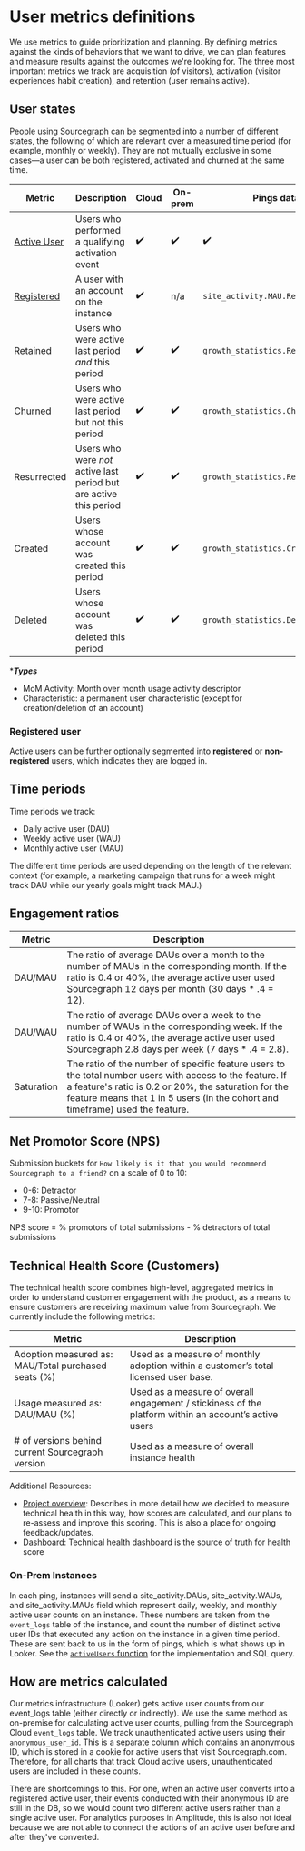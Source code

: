 # User metrics definitions

We use metrics to guide prioritization and planning. By defining metrics against the kinds of behaviors that we want to drive, we can plan features and measure results against the outcomes we're looking for. The three most important metrics we track are acquisition (of visitors), activation (visitor experiences habit creation), and retention (user remains active).

## User states

People using Sourcegraph can be segmented into a number of different states, the following of which are relevant over a measured time period (for example, monthly or weekly). They are not mutually exclusive in some cases—a user can be both registered, activated and churned at the same time.

| Metric                                                    | Description                                                        | Cloud | On-prem | Pings data point                        | Type\*         |
| --------------------------------------------------------- | ------------------------------------------------------------------ | ----- | ------- | --------------------------------------- | -------------- |
| [Active User](https://docs.sourcegraph.com/admin/pricing) | Users who performed a qualifying activation event                  | ✔️    | ✔️      | ✔️                                      | Activity       |
| [Registered](#registered-user)                            | A user with an account on the instance                             | ✔️    | n/a     | `site_activity.MAU.RegisteredUserCount` | Characteristic |
| Retained                                                  | Users who were active last period _and_ this period                | ✔️    | ✔️      | `growth_statistics.RetainedUsers`       | MoM activity   |
| Churned                                                   | Users who were active last period but not this period              | ✔️    | ✔️      | `growth_statistics.ChurnedUsers`        | MoM activity   |
| Resurrected                                               | Users who were _not_ active last period but are active this period | ✔️    | ✔️      | `growth_statistics.ResurrectedUsers`    | MoM activity   |
| Created                                                   | Users whose account was created this period                        | ✔️    | ✔️      | `growth_statistics.CreatedUsers`        | MoM activity   |
| Deleted                                                   | Users whose account was deleted this period                        | ✔️    | ✔️      | `growth_statistics.DeletedUsers`        | MoM activity   |

\***_Types_**

- MoM Activity: Month over month usage activity descriptor
- Characteristic: a permanent user characteristic (except for creation/deletion of an account)

### Registered user

Active users can be further optionally segmented into **registered** or **non-registered** users, which indicates they are logged in.

## Time periods

Time periods we track:

- Daily active user (DAU)
- Weekly active user (WAU)
- Monthly active user (MAU)

The different time periods are used depending on the length of the relevant context (for example, a marketing campaign that runs for a week might track DAU while our yearly goals might track MAU.)

## Engagement ratios

| Metric     | Description                                                                                                                                                                                                                                        |
| ---------- | -------------------------------------------------------------------------------------------------------------------------------------------------------------------------------------------------------------------------------------------------- |
| DAU/MAU    | The ratio of average DAUs over a month to the number of MAUs in the corresponding month. If the ratio is 0.4 or 40%, the average active user used Sourcegraph 12 days per month (30 days \* .4 = 12).                                              |
| DAU/WAU    | The ratio of average DAUs over a week to the number of WAUs in the corresponding week. If the ratio is 0.4 or 40%, the average active user used Sourcegraph 2.8 days per week (7 days \* .4 = 2.8).                                                |
| Saturation | The ratio of the number of specific feature users to the total number users with access to the feature. If a feature's ratio is 0.2 or 20%, the saturation for the feature means that 1 in 5 users (in the cohort and timeframe) used the feature. |

## Net Promotor Score (NPS)

Submission buckets for `How likely is it that you would recommend Sourcegraph to a friend?` on a scale of 0 to 10:

- 0-6: Detractor
- 7-8: Passive/Neutral
- 9-10: Promotor

NPS score = % promotors of total submissions - % detractors of total submissions

## Technical Health Score (Customers)

The technical health score combines high-level, aggregated metrics in order to understand customer engagement with the product, as a means to ensure customers are receiving maximum value from Sourcegraph. We currently include the following metrics:

| Metric                                              | Description                                                                                           |
| --------------------------------------------------- | ----------------------------------------------------------------------------------------------------- |
| Adoption measured as: MAU/Total purchased seats (%) | Used as a measure of monthly adoption within a customer’s total licensed user base.                   |
| Usage measured as: DAU/MAU (%)                      | Used as a measure of overall engagement / stickiness of the platform within an account’s active users |
| # of versions behind current Sourcegraph version    | Used as a measure of overall instance health                                                          |

Additional Resources:

- [Project overview](https://docs.google.com/document/d/1AO3o82KN0bIWUNK2Kyc1Rk8Lz6gElBm-6K2ou0dHr-Y/edit#): Describes in more detail how we decided to measure technical health in this way, how scores are calculated, and our plans to re-assess and improve this scoring. This is also a place for ongoing feedback/updates.
- [Dashboard](https://sourcegraph.looker.com/dashboards/179?Customer+Engineer=&Account+Executive=&Customer+Name=&Telemetry+Status=Full+telemetry&Customer+Tenure+%28days%29=%5B0%2C2000%5D): Technical health dashboard is the source of truth for health score

### On-Prem Instances

In each ping, instances will send a site_activity.DAUs, site_activity.WAUs, and site_activity.MAUs field which represent daily, weekly, and monthly active user counts on an instance. These numbers are taken from the `event_logs` table of the instance, and count the number of distinct active user IDs that executed any action on the instance in a given time period. These are sent back to us in the form of pings, which is what shows up in Looker. See the [`activeUsers` function](https://sourcegraph.com/search?q=context:global+repo:%5Egithub%5C.com/sourcegraph/sourcegraph%24%407eeeb9b+func+activeUsers&patternType=literal) for the implementation and SQL query.

## How are metrics calculated

Our metrics infrastructure (Looker) gets active user counts from our event_logs table (either directly or indirectly). We use the same method as on-premise for calculating active user counts, pulling from the Sourcegraph Cloud `event_logs` table. We track unauthenticated active users using their `anonymous_user_id`. This is a separate column which contains an anonymous ID, which is stored in a cookie for active users that visit Sourcegraph.com. Therefore, for all charts that track Cloud active users, unauthenticated users are included in these counts.

There are shortcomings to this. For one, when an active user converts into a registered active user, their events conducted with their anonymous ID are still in the DB, so we would count two different active users rather than a single active user. For analytics purposes in Amplitude, this is also not ideal because we are not able to connect the actions of an active user before and after they've converted.
